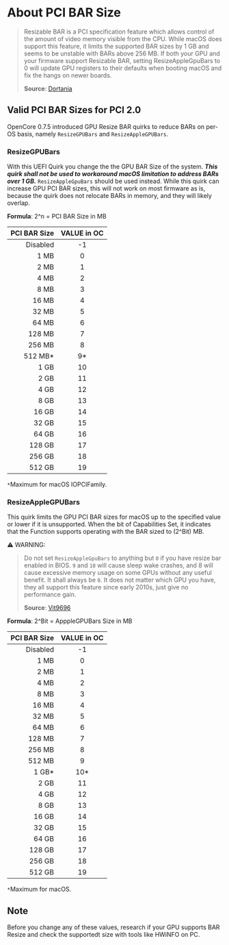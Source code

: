 # About PCI BAR Size
> Resizable BAR is a PCI specification feature which allows control of the amount of video memory visible from the CPU. While macOS does support this feature, it limits the supported BAR sizes by 1 GB and seems to be unstable with BARs above 256 MB. If both your GPU and your firmware support Resizable BAR, setting ResizeAppleGpuBars to 0 will update GPU registers to their defaults when booting macOS and fix the hangs on newer boards.
> 
> **Source**: [Dortania](https://dortania.github.io/hackintosh/updates/2021/11/01/acidanthera-november.html)

## Valid PCI BAR Sizes for PCI 2.0
OpenCore 0.7.5 introduced GPU Resize BAR quirks to reduce BARs on per-OS basis, namely `ResizeGPUBars` and `ResizeAppleGPUBars`.

### ResizeGPUBars
With this UEFI Quirk you change the the GPU BAR Size of the system. ***This quirk shall not be used to workaround macOS limitation to address BARs over 1 GB.*** `ResizeAppleGpuBars` should be used instead. While this quirk can increase GPU PCI BAR sizes, this will not work on most firmware as is, because the quirk does not relocate BARs in memory, and they will likely overlap.

 **Formula**: 2^n = PCI BAR Size in MB
  
| PCI BAR Size | VALUE in OC|
|-------------:|:----------:|
| Disabled|-1|
| 1 MB|0|
| 2 MB|1|
| 4 MB|2| 
| 8 MB|3|
| 16 MB|4|
| 32 MB|5|
| 64 MB|6|
| 128 MB|7|
| 256 MB|8|
| 512 MB*|9*|
| 1 GB|10|
| 2 GB|11|
| 4 GB|12|
| 8 GB|13|
| 16 GB|14|
| 32 GB|15|
| 64 GB|16|
| 128 GB|17|
| 256 GB|18|
| 512 GB|19|

`*`Maximum for macOS IOPCIFamily.

### ResizeAppleGPUBars
This quirk limits the GPU PCI BAR sizes for macOS up to the specified value or lower if it is unsupported. When the bit of Capabilities Set, it indicates that the Function supports operating with the BAR sized to (2^Bit) MB.

:warning: WARNING:
> Do not set `ResizeAppleGpuBars` to anything but `0` if you have resize bar enabled in BIOS. `9` and `10` will cause sleep wake crashes, and 8 will cause excessive memory usage on some GPUs without any useful benefit. It shall always be `0`. It does not matter which GPU you have, they all support this feature since early 2010s, just give no performance gain.
> 
> **Source**: [Vit9696](https://www.insanelymac.com/forum/topic/349485-how-to-opencore-074-075-differences/?do=findComment&comment=2770810)

**Formula**: 2^Bit = ApppleGPUBars Size in MB

| PCI BAR Size | VALUE in OC|
|-------------:|:----------:|
| Disabled|-1|
|1 MB|0|
| 2 MB|1|
| 4 MB|2| 
| 8 MB|3|
| 16 MB|4|
| 32 MB|5|
| 64 MB|6|
| 128 MB|7|
| 256 MB|8|
| 512 MB|9|
| 1 GB*|10*|
| 2 GB|11|
| 4 GB|12|
| 8 GB|13|
| 16 GB|14|
| 32 GB|15|
| 64 GB|16|
| 128 GB|17|
| 256 GB|18|
| 512 GB|19|

`*`Maximum for macOS.

## Note
Before you change any of these values, research if your GPU supports BAR Resize and check the supportedt size with tools like HWiNFO on PC.